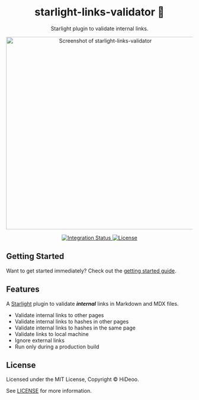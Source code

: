 <div align="center">
  <h1>starlight-links-validator 🦺</h1>
  <p>Starlight plugin to validate internal links.</p>
  <p>
    <a href="https://github.com/HiDeoo/starlight-links-validator/assets/494699/fe5f797a-8089-4271-b090-7158bb053dfa" title="Screenshot of starlight-links-validator">
      <img alt="Screenshot of starlight-links-validator" src="https://github.com/HiDeoo/starlight-links-validator/assets/494699/fe5f797a-8089-4271-b090-7158bb053dfa" width="520" />
    </a>
  </p>
</div>

<div align="center">
  <a href="https://github.com/HiDeoo/starlight-links-validator/actions/workflows/integration.yml">
    <img alt="Integration Status" src="https://github.com/HiDeoo/starlight-links-validator/actions/workflows/integration.yml/badge.svg" />
  </a>
  <a href="https://github.com/HiDeoo/starlight-links-validator/blob/main/LICENSE">
    <img alt="License" src="https://badgen.net/github/license/HiDeoo/starlight-links-validator" />
  </a>
  <br />
</div>

## Getting Started

Want to get started immediately? Check out the [getting started guide](https://starlight-links-validator.vercel.app/getting-started/).

## Features

A [Starlight](https://starlight.astro.build) plugin to validate **_internal_** links in Markdown and MDX files.

- Validate internal links to other pages
- Validate internal links to hashes in other pages
- Validate internal links to hashes in the same page
- Validate links to local machine
- Ignore external links
- Run only during a production build

## License

Licensed under the MIT License, Copyright © HiDeoo.

See [LICENSE](https://github.com/HiDeoo/starlight-links-validator/blob/main/LICENSE) for more information.
